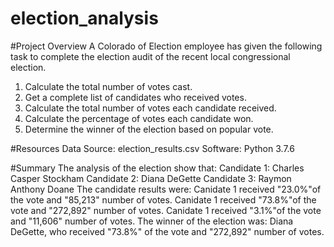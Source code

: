 # election_analysis

#Project Overview
A Colorado of Election employee has given the following task to complete the election audit of the recent local congressional election.

1. Calculate the total number of votes cast.
2. Get a complete list of candidates who received votes.
3. Calculate the total number of votes each candidate received.
4. Calculate the percentage of votes each candidate won.
5. Determine the winner of the election based on popular vote.

#Resources
Data Source: election_results.csv
Software: Python 3.7.6

#Summary
The analysis of the election show that:
   Candidate 1: Charles Casper Stockham
   Candidate 2: Diana DeGette
   Candidate 3: Raymon Anthony Doane
The candidate results were:
   Canidate 1 received "23.0%"of the vote and "85,213" number of votes.
   Canidate 1 received "73.8%"of the vote and "272,892" number of votes.
   Canidate 1 received "3.1%"of the vote and "11,606" number of votes.
The winner of the election was:
   Diana DeGette, who received "73.8%" of the vote and "272,892" number of votes.
